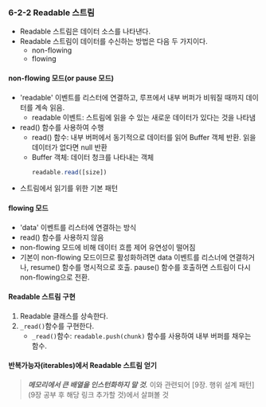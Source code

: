 ### 6-2-2 Readable 스트림
- Readable 스트림은 데이터 소스를 나타낸다.
- Readable 스트림이 데이터를 수신하는 방법은 다음 두 가지이다.
    - non-flowing
    - flowing

#### non-flowing 모드(or pause 모드)
- 'readable' 이벤트를 리스터에 연결하고, 루프에서 내부 버퍼가 비워질 때까지 데이터를 계속 읽음.
    - readable 이벤트: 스트림에 읽을 수 있는 새로운 데이터가 있다는 것을 나타냄
- read() 함수를 사용하여 수행
    - read() 함수: 내부 버퍼에서 동기적으로 데이터를 읽어 Buffer 객체 반환. 읽을 데이터가 없다면 null 반환
    - Buffer 객체: 데이터 청크를 나타내는 객체
      ```javascript
      readable.read([size])
      ```
- 스트림에서 읽기를 위한 기본 패턴

#### flowing 모드
- 'data' 이벤트를 리스터에 연결하는 방식
- read() 함수를 사용하지 않음
- non-flowing 모드에 비해 데이터 흐름 제어 유연성이 떨어짐
- 기본이 non-flowing 모드이므로 활성화하려면 data 이벤트를 리스너에 연결하거나, resume() 함수를 명시적으로 호출. pause() 함수를 호출하면 스트림이 다시 non-flowing으로 전환.

#### Readable 스트림 구현
1. Readable 클래스를 상속한다.
2. `_read()`함수를 구현한다.
   - `_read()`함수: `readable.push(chunk)` 함수를 사용하여 내부 버퍼를 채우는 함수. 

#### 반복가능자(iterables)에서 Readable 스트림 얻기
> ___메모리에서 큰 배열을 인스턴화하지 말 것.___ 이와 관련되어 [9장. 행위 설계 패턴](9장 공부 후 해당 링크 추가할 것)에서 살펴볼 것

